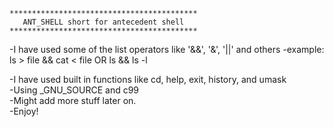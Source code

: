 ﻿	******************************************
	   ANT_SHELL short for antecedent shell
	******************************************

  -I have used some of the list operators like '&&', '&', '||' and others
  -example:
    ls > file && cat < file
            OR
    ls && ls -l

  -I have used built in functions like cd, help, exit, history, and umask <br>
  -Using _GNU_SOURCE and c99 <br>
  -Might add more stuff later on. <br>
  -Enjoy! <br>

